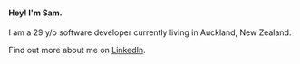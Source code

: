 #### Hey! I'm Sam.

I am a 29 y/o software developer currently living in Auckland, New Zealand.

Find out more about me on [LinkedIn](https://www.linkedin.com/in/sam-mccathie-aa0923176/).

<!--
**Sam-McCathie/Sam-McCathie** is a ✨ _special_ ✨ repository because its `README.md` (this file) appears on your GitHub profile.

Here are some ideas to get you started:

- 🔭 I’m currently working on ...
- 🌱 I’m currently learning ...
- 👯 I’m looking to collaborate on ...
- 🤔 I’m looking for help with ...
- 💬 Ask me about ...
- 📫 How to reach me: ...
- 😄 Pronouns: ...
- ⚡ Fun fact: ...
-->


